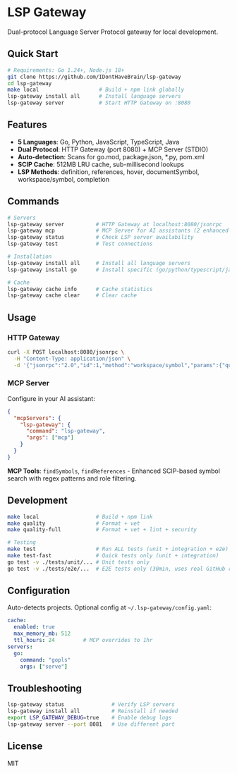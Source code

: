 # LSP Gateway

Dual-protocol Language Server Protocol gateway for local development.

## Quick Start

```bash
# Requirements: Go 1.24+, Node.js 18+
git clone https://github.com/IDontHaveBrain/lsp-gateway
cd lsp-gateway
make local                   # Build + npm link globally
lsp-gateway install all      # Install language servers
lsp-gateway server           # Start HTTP Gateway on :8080
```

## Features

- **5 Languages**: Go, Python, JavaScript, TypeScript, Java
- **Dual Protocol**: HTTP Gateway (port 8080) + MCP Server (STDIO)
- **Auto-detection**: Scans for go.mod, package.json, *.py, pom.xml
- **SCIP Cache**: 512MB LRU cache, sub-millisecond lookups
- **LSP Methods**: definition, references, hover, documentSymbol, workspace/symbol, completion

## Commands

```bash
# Servers
lsp-gateway server          # HTTP Gateway at localhost:8080/jsonrpc
lsp-gateway mcp             # MCP Server for AI assistants (2 enhanced tools)
lsp-gateway status          # Check LSP server availability
lsp-gateway test            # Test connections

# Installation
lsp-gateway install all     # Install all language servers
lsp-gateway install go      # Install specific (go/python/typescript/javascript/java)

# Cache
lsp-gateway cache info      # Cache statistics
lsp-gateway cache clear     # Clear cache
```

## Usage

### HTTP Gateway
```bash
curl -X POST localhost:8080/jsonrpc \
  -H "Content-Type: application/json" \
  -d '{"jsonrpc":"2.0","id":1,"method":"workspace/symbol","params":{"query":"main"}}'
```

### MCP Server
Configure in your AI assistant:
```json
{
  "mcpServers": {
    "lsp-gateway": {
      "command": "lsp-gateway",
      "args": ["mcp"]
    }
  }
}
```
**MCP Tools**: `findSymbols`, `findReferences` - Enhanced SCIP-based symbol search with regex patterns and role filtering.

## Development

```bash
make local                  # Build + npm link
make quality                # Format + vet
make quality-full           # Format + vet + lint + security

# Testing
make test                   # Run ALL tests (unit + integration + e2e)
make test-fast              # Quick tests only (unit + integration)
go test -v ./tests/unit/... # Unit tests only
go test -v ./tests/e2e/...  # E2E tests only (30min, uses real GitHub repos)
```

## Configuration

Auto-detects projects. Optional config at `~/.lsp-gateway/config.yaml`:

```yaml
cache:
  enabled: true
  max_memory_mb: 512
  ttl_hours: 24         # MCP overrides to 1hr
servers:
  go:
    command: "gopls"
    args: ["serve"]
```

## Troubleshooting

```bash
lsp-gateway status               # Verify LSP servers
lsp-gateway install all          # Reinstall if needed
export LSP_GATEWAY_DEBUG=true    # Enable debug logs
lsp-gateway server --port 8081   # Use different port
```

## License

MIT